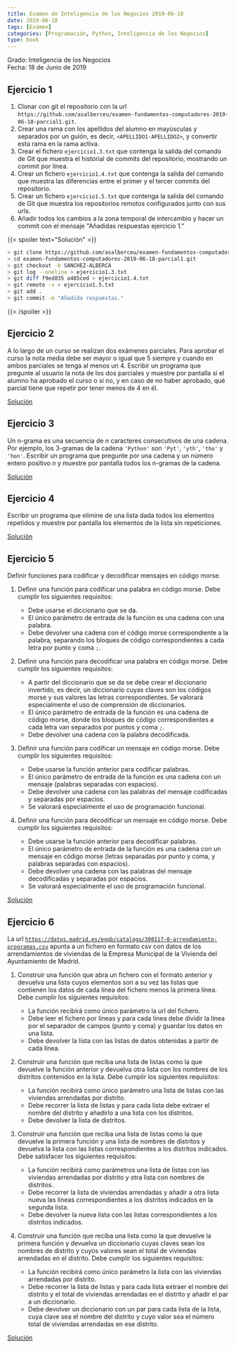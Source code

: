 ```yaml
---
title: Examen de Inteligencia de los Negocios 2019-06-18
date: 2019-06-18
tags: [Exámen]
categories: [Programación, Python, Inteligencia de los Negocios]
type: book
---
```


Grado: Inteligencia de los Negocios  
Fecha: 18 de Junio de 2019

## Ejercicio 1

1. Clonar con git el repositorio con la url `https://github.com/asalberceu/examen-fundamentos-computadores-2019-06-18-parcial1.git`.
2. Crear una rama con los apellidos del alumno en mayúsculas y separados por un guión, es decir, `<APELLIDO1-APELLIDO2>`, y convertir esta rama en la rama activa.
3. Crear el fichero `ejercicio1.3.txt` que contenga la salida del comando de Git que muestra el historial de commits del repositorio, mostrando un commit por línea.
4. Crear un fichero `ejercicio1.4.txt` que contenga la salida del comando que muestra las diferencias entre el primer y el tercer commits del repositorio.
5. Crear un fichero `ejercicio1.5.txt` que contenga la salida del comando de Git que muestra los repositorios remotos configurados junto con sus urls.
6. Añadir todos los cambios a la zona temporal de intercambio y hacer un commit con el mensaje "Añadidas respuestas ejercicio 1."

{{< spoiler text="Solución" >}}
```sh
> git clone https://github.com/asalberceu/examen-fundamentos-computadores-2019-06-18-parcial1.git
> cd examen-fundamentos-computadores-2019-06-18-parcial1.git
> git checkout -b SANCHEZ-ALBERCA
> git log --oneline > ejercicio1.3.txt
> git diff f9ed835 a485ced > ejercicio1.4.txt
> git remote -v > ejercicio1.5.txt
> git add . 
> git commit -m "Añadida respuestas."
```
{{< /spoiler >}}

## Ejercicio 2

A lo largo de un curso se realizan dos exámenes parciales. Para aprobar el curso la nota media debe ser mayor o igual que 5 siempre y cuando en ambos parciales se tenga al menos un 4. Escribir un programa que pregunte al usuario la nota de los dos parciales y muestre por pantalla si el alumno ha aprobado el curso o si no, y en caso de no haber aprobado, qué parcial tiene que repetir por tener menos de 4 en él.

<a href="https://colab.research.google.com/github/asalber/aprendeconalf/blob/master/content/es/docencia/python/examenes/inteligencia-negocios/soluciones/examen-2019-06-18/ejercicio2.ipynb" class="btn btn-info" target="_blank">Solución</a>

## Ejercicio 3

Un n-grama es una secuencia de $n$ caracteres consecutivos de una cadena. Por ejemplo, los 3-gramas de la cadena `'Python'` son `'Pyt'`, `'yth'`, `'tho'` y `'hon'`. Escribir un programa que pregunte por una cadena y un número entero positivo $n$ y muestre por pantalla todos los n-gramas de la cadena.

<a href="https://colab.research.google.com/github/asalber/aprendeconalf/blob/master/content/es/docencia/python/examenes/inteligencia-negocios/soluciones/examen-2019-06-18/ejercicio3.ipynb" class="btn btn-info" target="_blank">Solución</a>

## Ejercicio 4

Escribir un programa que elimine de una lista dada todos los elementos repetidos y muestre por pantalla los elementos de la lista sin repeticiones.

<a href="https://colab.research.google.com/github/asalber/aprendeconalf/blob/master/content/es/docencia/python/examenes/inteligencia-negocios/soluciones/examen-2019-06-18/ejercicio4.ipynb" class="btn btn-info" target="_blank">Solución</a>
## Ejercicio 5
Definir funciones para codificar y decodificar mensajes en código morse.

1. Definir una función para codificar una palabra en código morse. Debe cumplir los siguientes requisitos:

   - Debe usarse el diccionario que se da.
   - El único parámetro de entrada de la función es una cadena con una palabra.
   - Debe devolver una cadena con el código morse correspondiente a la palabra, separando los bloques de código correspondientes a cada letra por punto y coma `;`.

2. Definir una función para decodificar una palabra en código morse. Debe cumplir los siguientes requisitos:

   - A partir del diccionario que se da se debe crear el diccionario invertido, es decir, un diccionario cuyas claves son los códigos morse y sus valores las letras correspondientes. Se valorará especialmente el uso de comprensión de diccionarios.
   - El único parámetro de entrada de la función es una cadena de código morse, donde los bloques de código correspondientes a cada letra van separados por puntos y coma `;`.
   - Debe devolver una cadena con la palabra decodificada.

3. Definir una función para codificar un mensaje en código morse. Debe cumplir los siguientes requisitos:

   - Debe usarse la función anterior para codificar palabras.
   - El único parámetro de entrada de la función es una cadena con un mensaje (palabras separadas con espacios).
   - Debe devolver una cadena con las palabras del mensaje codificadas y separadas por espacios.
   - Se valorará especialmente el uso de programación funcional.

4. Definir una función para decodificar un mensaje en código morse. Debe cumplir los siguientes requisitos:

   - Debe usarse la función anterior para decodificar palabras.
   - El único parámetro de entrada de la función es una cadena con un mensaje en código morse (letras separadas por punto y coma, y palabras separadas con espacios).
   - Debe devolver una cadena con las palabras del mensaje decodificadas y separadas por espacios.
   - Se valorará especialmente el uso de programación funcional.

<a href="https://colab.research.google.com/github/asalber/aprendeconalf/blob/master/content/es/docencia/python/examenes/inteligencia-negocios/soluciones/examen-2019-06-18/ejercicio5.ipynb" class="btn btn-info" target="_blank">Solución</a>

## Ejercicio 6

La url [`https://datos.madrid.es/egob/catalogo/300117-0-arrendamiento-programas.csv`](https://datos.madrid.es/egob/catalogo/300117-0-arrendamiento-programas.csv) apunta a un fichero en formato csv con datos de los arrendamientos de viviendas de la Empresa Municipal de la Vivienda del Ayuntamiento de Madrid. 

1. Construir una función que abra un fichero con el formato anterior y devuelva una lista cuyos elementos son a su vez las listas que contienen los datos de cada línea del fichero menos la primera línea. Debe cumplir los siguientes requisitos:

   - La función recibirá como único parámetro la url del fichero.
   - Debe leer el fichero por líneas y para cada línea debe dividir la línea por el separador de campos (punto y coma) y guardar los datos en una lista.
   - Debe devolver la lista con las listas de datos obtenidas a partir de cada línea.

2. Construir una función que reciba una lista de listas como la que devuelve la función anterior y devuelva otra lista con los nombres de los distritos contenidos en la lista. Debe cumplir los siguientes requisitos:

    - La función recibirá como único parámetro una lista de listas con las viviendas arrendadas por distrito.
    - Debe recorrer la lista de listas y para cada lista debe extraer el nombre del distrito y añadirlo a una lista con los distritos.
    - Debe devolver la lista de distritos.

3. Construir una función que reciba una lista de listas como la que devuelve la primera función y una lista de nombres de distritos y devuelva la lista con las listas correspondientes a los distritos indicados. Debe satisfacer los siguientes requisitos:

    - La función recibirá como parámetros una lista de listas con las viviendas arrendadas por distrito y otra lista con nombres de distritos.
    - Debe recorrer la lista de viviendas arrendadas y añadir a otra lista nueva las líneas correspondientes a los distritos indicados en la segunda lista.
    - Debe devolver la nueva lista con las listas correspondientes a los distritos indicados.

4. Construir una función que reciba una lista como la que devuelve la primera función y devuelva un diccionario cuyas claves sean los nombres de distrito y cuyos valores sean el total de viviendas arrendadas en el distrito. Debe cumplir los siguientes requisitos:

    - La función recibirá como único parámetro la lista con las viviendas arrendadas por distrito.
    - Debe recorrer la lista de listas y para cada lista extraer el nombre del distrito y el total de viviendas arrendadas en el distrito y añadir el par a un diccionario.
    - Debe devolver un diccionario con un par para cada lista de la lista, cuya clave sea el nombre del distrito y cuyo valor sea el número total de viviendas arrendadas en ese distrito.

<a href="https://colab.research.google.com/github/asalber/aprendeconalf/blob/master/content/es/docencia/python/examenes/inteligencia-negocios/soluciones/examen-2019-06-18/ejercicio6.ipynb" class="btn btn-info" target="_blank">Solución</a>